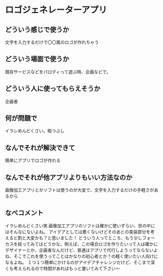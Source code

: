 # ロゴジェネレーターアプリ

## どういう感じで使うか
文字を入力するだけで〇〇風のロゴが作れちゃう

## どういう場面で使うか
既存サービスなどをパロディって遊ぶ時、企画などで。

## どういう人に使ってもらえそうか
企画者

## 何が問題で
イラレめんどくさい。暇つぶし

## なんでそれが解決できて
簡単にアプリでロゴが作れる

## なんでそれが他アプリよりもいい方法なのか
画像加工アプリとかソフトは使うのが大変で、文字を入力するだけの手軽さがあるから

## なべコメント
イラレめんどくさい笑
画像加工アプリのソフトは確かに使いずらい、世の中にはそんなにないよね。
アイデアとしては悪くないけどそのあとの実装部分を考えると割と大変かも？と思いました！
どういう人ってところ、もう少しフォーカスを絞ってみてはどうかな。例えば、この場合ロゴを作りたいって人は確かにデザイナーとか、企画者なんだけど、普通はアプリで代行しようってならないよね、そこでこれを使うってことはかなりの初心者とか？の軽く使いたい人向けになるよね。
１つ１つ簡単にかけるのがアイデアチャレンジだけど、そこまで深くも考えられるので時間があればもっと書いてみて下さい〜
